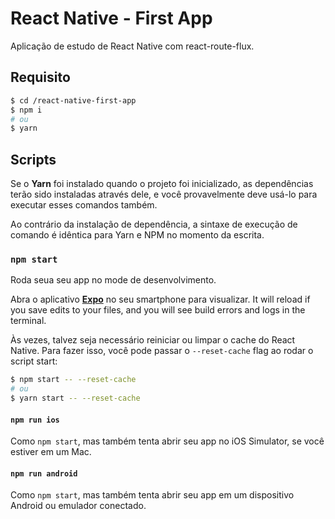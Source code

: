 # React Native - First App

Aplicação de estudo de React Native com react-route-flux.

## Requisito

```bash
$ cd /react-native-first-app
$ npm i
# ou
$ yarn
```

## Scripts

Se o **Yarn** foi instalado quando o projeto foi inicializado, as dependências terão sido instaladas através dele, e você provavelmente deve usá-lo para executar esses comandos também.

Ao contrário da instalação de dependência, a sintaxe de execução de comando é idêntica para Yarn e NPM no momento da escrita.

### `npm start`

Roda seua seu app no mode de desenvolvimento.

Abra o aplicativo [**Expo**](https://expo.io) no seu smartphone para visualizar. It will reload if you save edits to your files, and you will see build errors and logs in the terminal.

Às vezes, talvez seja necessário reiniciar ou limpar o cache do React Native. Para fazer isso, você pode passar o `--reset-cache` flag ao rodar o script start:

```bash
$ npm start -- --reset-cache
# ou
$ yarn start -- --reset-cache
```

#### `npm run ios`

Como `npm start`, mas também tenta abrir seu app no iOS Simulator, se você estiver em um Mac.

#### `npm run android`

Como `npm start`, mas também tenta abrir seu app em um dispositivo Android ou emulador conectado.
